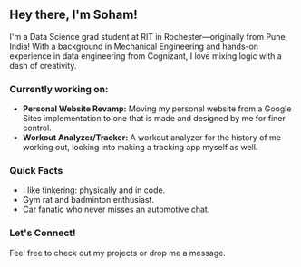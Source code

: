 ## Hey there, I'm Soham!

I'm a Data Science grad student at RIT in Rochester—originally from Pune, India! With a background in Mechanical Engineering and hands-on experience in data engineering from Cognizant, I love mixing logic with a dash of creativity.

### Currently working on:
- **Personal Website Revamp:** Moving my personal website from a Google Sites implementation to one that is made and designed by me for finer control.
- **Workout Analyzer/Tracker:** A workout analyzer for the history of me working out, looking into making a tracking app myself as well.

### Quick Facts
- I like tinkering: physically and in code.
- Gym rat and badminton enthusiast.
- Car fanatic who never misses an automotive chat.

### Let's Connect!
Feel free to check out my projects or drop me a message.
